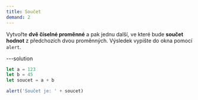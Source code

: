 ```yaml
---
title: Součet
demand: 2
---
```


Vytvořte **dvě číselné proměnné** a pak jednu další, ve které bude **součet hodnot** z předchozích dvou proměnných. Výsledek vypište do okna pomocí `alert`.

---solution

```js
let a = 123
let b = 45
let soucet = a + b

alert('Součet je: ' + soucet)
```

